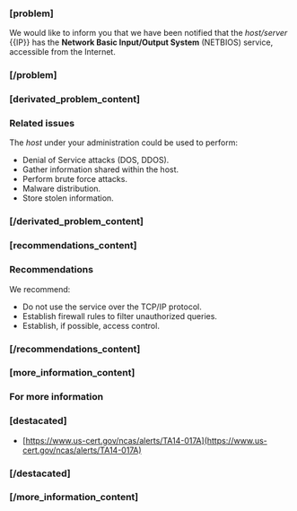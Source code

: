### [problem]
We would like to inform you that we have been notified that the *host/server* {{IP}} has the **Network Basic Input/Output System** (NETBIOS) service, accessible from the Internet.
### [/problem]


### [derivated_problem_content]
### Related issues
The *host* under your administration could be used to perform:

* Denial of Service attacks (DOS, DDOS).
* Gather information shared within the host.
* Perform brute force attacks.
* Malware distribution.
* Store stolen information.
### [/derivated_problem_content]


### [recommendations_content]
### Recommendations
We recommend:

* Do not use the service over the TCP/IP protocol.
* Establish firewall rules to filter unauthorized queries.
* Establish, if possible, access control.
### [/recommendations_content]

### [more_information_content]
### For more information
### [destacated]
* [https://www.us-cert.gov/ncas/alerts/TA14-017A](https://www.us-cert.gov/ncas/alerts/TA14-017A)
### [/destacated]
### [/more_information_content]
